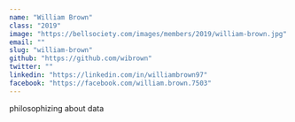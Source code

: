 ```yaml
---
name: "William Brown"
class: "2019"
image: "https://bellsociety.com/images/members/2019/william-brown.jpg"
email: ""
slug: "william-brown"
github: "https://github.com/wibrown"
twitter: ""
linkedin: "https://linkedin.com/in/williambrown97"
facebook: "https://facebook.com/william.brown.7503"
---
```

philosophizing about data